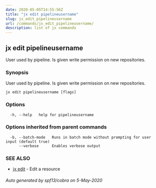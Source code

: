 ```yaml
---
date: 2020-05-05T14:55:56Z
title: "jx edit pipelineusername"
slug: jx_edit_pipelineusername
url: /commands/jx_edit_pipelineusername/
description: list of jx commands
---
```

## jx edit pipelineusername

User used by pipeline. Is given write permission on new repositories.

### Synopsis

User used by pipeline. Is given write permission on new repositories.

```
jx edit pipelineusername [flags]
```

### Options

```
  -h, --help   help for pipelineusername
```

### Options inherited from parent commands

```
  -b, --batch-mode   Runs in batch mode without prompting for user input (default true)
      --verbose      Enables verbose output
```

### SEE ALSO

* [jx edit](/commands/jx_edit/)	 - Edit a resource

###### Auto generated by spf13/cobra on 5-May-2020
